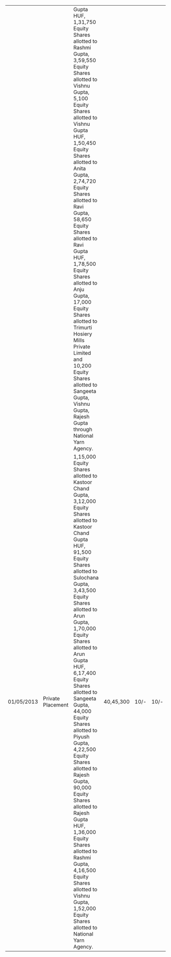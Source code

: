 <table><tr><td></td><td></td><td>Gupta HUF, 1,31,750 Equity Shares allotted to Rashmi Gupta, 3,59,550 Equity Shares allotted to Vishnu Gupta, 5,100 Equity Shares allotted to Vishnu Gupta HUF, 1,50,450 Equity Shares allotted to Anita Gupta, 2,74,720 Equity Shares allotted to Ravi Gupta, 58,650 Equity Shares allotted to Ravi Gupta HUF, 1,78,500 Equity Shares allotted to Anju Gupta, 17,000 Equity Shares allotted to Trimurti Hosiery Mills Private Limited and 10,200 Equity Shares allotted to Sangeeta Gupta, Vishnu Gupta, Rajesh Gupta through National Yarn Agency.</td><td></td><td></td><td></td><td></td></tr><tr><td>01/05/2013</td><td>Private Placement</td><td>1,15,000 Equity Shares allotted to Kastoor Chand Gupta, 3,12,000 Equity Shares allotted to Kastoor Chand Gupta HUF, 91,500 Equity Shares allotted to Sulochana Gupta, 3,43,500 Equity Shares allotted to Arun Gupta, 1,70,000 Equity Shares allotted to Arun Gupta HUF, 6,17,400 Equity Shares allotted to Sangeeta Gupta, 44,000 Equity Shares allotted to Piyush Gupta, 4,22,500 Equity Shares allotted to Rajesh Gupta, 90,000 Equity Shares allotted to Rajesh Gupta HUF, 1,36,000 Equity Shares allotted to Rashmi Gupta, 4,16,500 Equity Shares allotted to Vishnu Gupta, 1,52,000 Equity Shares allotted to National Yarn Agency.</td><td>40,45,300</td><td>10/-</td><td>10/-</td><td>Cash</td><td>82,43,800</td></tr></table>